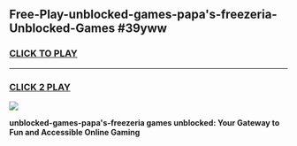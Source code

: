 
## Free-Play-unblocked-games-papa's-freezeria-Unblocked-Games #39yww
<h3>
<a href="https://news.freeplayer.one?title=unblocked-games-papa's-freezeria&ref=8M">CLICK TO PLAY</a></h3>
<hr>

<h3>
<a href="https://news.freeplayer.one?title=unblocked-games-papa's-freezeria&ref=8M">CLICK 2 PLAY</a>
  
</h3>

<a href="https://news.freeplayer.one?title=unblocked-games-papa's-freezeria&ref=8M"><img src="https://clearcache.store/games.png"></a>


**unblocked-games-papa's-freezeria games unblocked: Your Gateway to Fun and Accessible Online Gaming**
